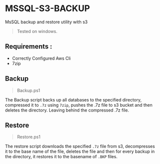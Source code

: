 # MSSQL-S3-BACKUP
MsSQL backup and restore utility with s3

> Tested on windows.

## Requirements :

+ Correctly Configured Aws Cli
+ 7zip

## Backup

> Backup.ps1 <backup-dir> <bucket-name>

The Backup script backs up all databases to the specified directory,
compressed it to `.7z` using `7zip`, pushes the .7z file to s3 bucket and then deletes the directory. Leaving behind the compressed .7z file.
 
## Restore

> Restore.ps1 <object-name> <bucket-name>

The restore script downloads the specified `.7z` file from s3, decompresses it to the base name of the file, deletes the file and then for every backup in the directory, it restores it to the basename of `.BKP` files.
